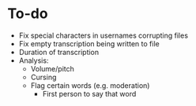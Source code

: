 # To-do
- Fix special characters in usernames corrupting files
- Fix empty transcription being written to file
- Duration of transcription
- Analysis:
    - Volume/pitch
    - Cursing
    - Flag certain words (e.g. moderation)
        - First person to say that word